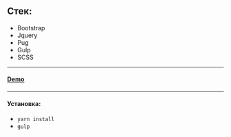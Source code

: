 ## Стек:
+ Bootstrap
+ Jquery
+ Pug
+ Gulp
+ SCSS

***
#### [Demo](http://alex-blog.pp.ua/projects/dec.ua_test)
***
#### Установка:
+ ``` yarn install ```
+ ``` gulp ```
